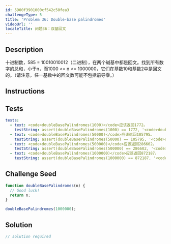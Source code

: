 ```yaml
---
id: 5900f3901000cf542c50fea3
challengeType: 5
title: 'Problem 36: Double-base palindromes'
videoUrl: ''
localeTitle: 问题36：双基回文
---
```


## Description
<section id="description">十进制数，585 = 10010010012（二进制），在两个碱基中都是回文。找到所有数字的总和，小于n，而1000 &lt;= n &lt;= 1000000，它们在基数10和基数2中是回文的。（请注意，任一基数中的回文数可能不包括前导零。） </section>

## Instructions
<section id="instructions">
</section>

## Tests
<section id='tests'>

```yml
tests:
  - text: <code>doubleBasePalindromes(1000)</code>应该返回1772。
    testString: assert(doubleBasePalindromes(1000) == 1772, '<code>doubleBasePalindromes(1000)</code> should return 1772.');
  - text: <code>doubleBasePalindromes(50000)</code>应该返回105795。
    testString: assert(doubleBasePalindromes(50000) == 105795, '<code>doubleBasePalindromes(50000)</code> should return 105795.');
  - text: <code>doubleBasePalindromes(500000)</code>应该返回286602。
    testString: assert(doubleBasePalindromes(500000) == 286602, '<code>doubleBasePalindromes(500000)</code> should return 286602.');
  - text: <code>doubleBasePalindromes(1000000)</code>应该返回872187。
    testString: assert(doubleBasePalindromes(1000000) == 872187, '<code>doubleBasePalindromes(1000000)</code> should return 872187.');

```

</section>

## Challenge Seed
<section id='challengeSeed'>

<div id='js-seed'>

```js
function doubleBasePalindromes(n) {
  // Good luck!
  return n;
}

doubleBasePalindromes(1000000);

```

</div>



</section>

## Solution
<section id='solution'>

```js
// solution required
```
</section>
